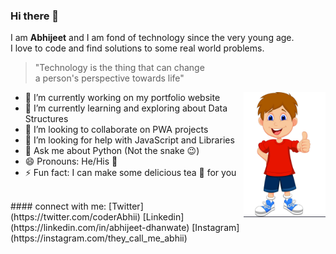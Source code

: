 ### Hi there 👋
I am __Abhijeet__ and I am fond of technology since the very young age. <br>
I love to code and find solutions to some real world problems.

> "Technology is the thing that can change <br>
> a person's perspective towards life"


- 🔭 I’m currently working on my portfolio website               <img src="/github.png" align="right" height = 200/>
- 🌱 I’m currently learning and exploring about Data Structures
- 👯 I’m looking to collaborate on PWA projects
- 🤔 I’m looking for help with JavaScript and Libraries
- 💬 Ask me about Python (Not the snake :wink:)
- 😄 Pronouns: He/His :boy:
- ⚡ Fun fact: I can make some delicious tea :tea: for you

<br>
#### connect with me:
[Twitter](https://twitter.com/coderAbhii) 
[Linkedin](https://linkedin.com/in/abhijeet-dhanwate)
[Instagram](https://instagram.com/they_call_me_abhii)
